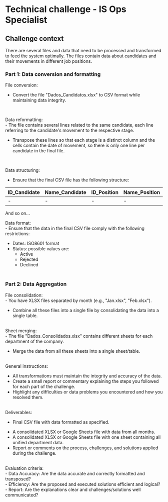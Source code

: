 # Technical challenge - IS Ops Specialist

## Challenge context

 There are several files and data that need to be processed and transformed to feed the system optimally. The files contain data about candidates and their movements in different job positions.

### Part 1: Data conversion and formatting

File conversion:
<ul><li>Convert the file "Dados_Candidatos.xlsx" to CSV format while maintaining data integrity.</ul>
<br>

Data reformatting:
<br> - The file contains several lines related to the same candidate, each line referring to the candidate's movement to the respective stage. <ul><li>Transpose these lines so that each stage is a distinct column and the cells contain the date of movement, so there is only one line per candidate in the final file.</ul>
<br>

Data structuring: 
- Ensure that the final CSV file has the following structure:

| ID_Candidate | Name_Candidate | ID_Position | Name_Position | Application_Date | Status | Stage1Date | Stage2Date
| --- | --- | --- | --- | --- | --- | --- | --- | 
|-|-|-|-|-|-|-|-|

And so on...

Data format:
<br> - Ensure that the data in the final CSV file comply with the following restrictions:
<ul><li>Dates: ISO8601 format
<li>Status: possible values are: <ul><li>Active
<li>Rejected
<li>Declined</ul></ul>

### <br>Part 2: Data Aggregation

File consolidation:
<br> - You have XLSX files separated by month (e.g., "Jan.xlsx", "Feb.xlsx"). <ul><li>Combine all these files into a single file by consolidating the data into a single table.</ul>

<br>Sheet merging:
<br> - The file "Dados_Consolidados.xlsx" contains different sheets for each department of the company. <ul><li>Merge the data from all these sheets into a single sheet/table.</ul>

<br>General instructions:
<ul><li>All transformations must maintain the integrity and accuracy of the data.</li>
<li>Create a small report or commentary explaining the steps you followed for each part of the challenge.</li>
<li>Highlight any difficulties or data problems you encountered and how you resolved them.</li></ul>

<br>Deliverables:
<br><ul><li>Final CSV file with data formatted as specified.</li>
<li>A consolidated XLSX or Google Sheets file with data from all months.</li>
<li>A consolidated XLSX or Google Sheets file with one sheet containing all unified department data.</li>
<li>Report or comments on the process, challenges, and solutions applied during the challenge.</li></ul>

<br>Evaluation criteria:
<br> - Data Accuracy: Are the data accurate and correctly formatted and transposed?
<br> - Efficiency: Are the proposed and executed solutions efficient and logical?
<br> - Report: Are the explanations clear and challenges/solutions well communicated?